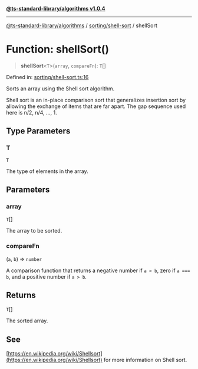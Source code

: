 [**@ts-standard-library/algorithms v1.0.4**](../../../README.md)

***

[@ts-standard-library/algorithms](../../../modules.md) / [sorting/shell-sort](../README.md) / shellSort

# Function: shellSort()

> **shellSort**\<`T`\>(`array`, `compareFn`): `T`[]

Defined in: [sorting/shell-sort.ts:16](https://github.com/gabaudette/ts-stdlib/blob/ea80ba1db09c741e99f8cb19e94e5a29b81b623b/packages/algorithms/src/sorting/shell-sort.ts#L16)

Sorts an array using the Shell sort algorithm.

Shell sort is an in-place comparison sort that generalizes insertion sort
by allowing the exchange of items that are far apart. The gap sequence used
here is n/2, n/4, ..., 1.

## Type Parameters

### T

`T`

The type of elements in the array.

## Parameters

### array

`T`[]

The array to be sorted.

### compareFn

(`a`, `b`) => `number`

A comparison function that returns a negative number if `a < b`,
  zero if `a === b`, and a positive number if `a > b`.

## Returns

`T`[]

The sorted array.

## See

[https://en.wikipedia.org/wiki/Shellsort](https://en.wikipedia.org/wiki/Shellsort) for more information on Shell sort.
